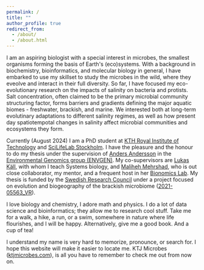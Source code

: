```yaml
---
permalink: /
title: ""
author_profile: true
redirect_from: 
  - /about/
  - /about.html
---
```


I am an aspiring biologist with a special interest in microbes, the smallest organisms forming the basis of Earth's (eco)systems. With a background in biochemistry, bioinformatics, and molecular biology in general, I have embarked to use my skillset to study the microbes in the wild, where they eveolve and interact in their full diversity. So far, I have focused my eco-evolutionary research on the impacts of salinity on bacteria and protists. Salt concentration, often claimed to be the primary microbial community structuring factor, forms barriers and gradients defining the major aquatic biomes - freshwater, brackish, and marine. We interested both at long-term evolutinary adaptations to different salinity regimes, as well as how present day spatiotempotal changes in salinity affect microbial communities and ecosystems they form.

Currently (August 2024) I am a PhD student at [KTH Royal Institute of Technology](https://www.kth.se/en) and [SciLifeLab Stockholm](https://www.scilifelab.se). I have the pleasure and the honour to do my thesis under the supervision of [Anders Andersson](https://www.kth.se/profile/andand/) in the [Environmental Genomics group (ENVGEN)](https://envgen.github.io/). My co-supervisors are [Lukas Käll](https://www.scilifelab.se/researchers/lukas-kall/), with whom I teach Systems biology, and [Maliheh Mehrshad](https://www.slu.se/en/ew-cv/maliheh-mehrshad/), who is out close collaborator, my mentor, and a frequent host in her [Bionomics Lab](https://www.bionomics-mmlab.com/projects). My thesis is funded by the [Swedish Research Council](https://www.vr.se/english.html) under a project focused on evolution and biogeography of the brackish microbiome ([2021-05563_VR](https://www.vr.se/english/swecris.html#/project/2021-05563_VR)).

I love biology and chemistry, I adore math and physics. I do a lot of data science and bioinformatics; they allow me to research cool stuff. Take me for a walk, a hike, a run, or a swim, somewhere in nature where life flourishes, and I will be happy. Alternatively, give me a good book. And a cup of tea!

I understand my name is very hard to memorize, pronounce, or search for. I hope this website will make it easier to locate me. KTJ Microbes ([ktjmicrobes.com](http://ktjmicrobes.com)), is all you have to remember to check me out from now on.
